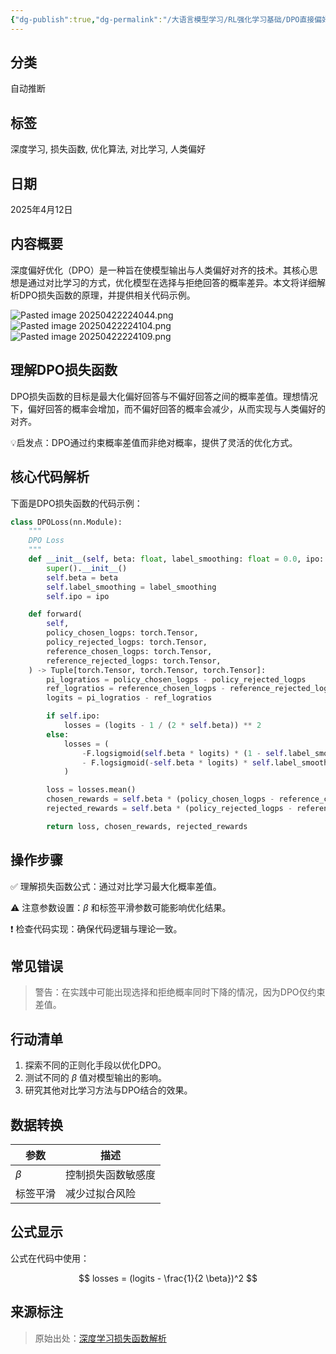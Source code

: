 ```yaml
---
{"dg-publish":true,"dg-permalink":"/大语言模型学习/RL强化学习基础/DPO直接偏好优化/深度偏好优化（DPO）损失函数解析与代码示例","dg-home":false,"dg-description":"在此输入笔记的描述","dg-hide":false,"dg-hide-title":false,"dg-show-backlinks":true,"dg-show-local-graph":true,"dg-show-inline-title":true,"dg-pinned":false,"dg-passphrase":"在此输入访问密码","dg-enable-mathjax":false,"dg-enable-mermaid":false,"dg-enable-uml":false,"dg-note-icon":0,"dg-enable-dataview":false,"tags":["NLP"],"permalink":"/大语言模型学习/RL强化学习基础/DPO直接偏好优化/深度偏好优化（DPO）损失函数解析与代码示例/","dgShowBacklinks":true,"dgShowLocalGraph":true,"dgShowInlineTitle":true,"dgPassFrontmatter":true,"noteIcon":0,"created":"2025-04-22T22:40:01.000+08:00","updated":"2025-04-22T22:46:13.000+08:00"}
---
```




## 分类
自动推断



## 标签
深度学习, 损失函数, 优化算法, 对比学习, 人类偏好



## 日期
2025年4月12日



## 内容概要
深度偏好优化（DPO）是一种旨在使模型输出与人类偏好对齐的技术。其核心思想是通过对比学习的方式，优化模型在选择与拒绝回答的概率差异。本文将详细解析DPO损失函数的原理，并提供相关代码示例。

![Pasted image 20250422224044.png](/img/user/%E9%99%84%E4%BB%B6/Pasted%20image%2020250422224044.png)
![Pasted image 20250422224104.png](/img/user/%E9%99%84%E4%BB%B6/Pasted%20image%2020250422224104.png)![Pasted image 20250422224109.png](/img/user/%E9%99%84%E4%BB%B6/Pasted%20image%2020250422224109.png)



## 理解DPO损失函数
DPO损失函数的目标是最大化偏好回答与不偏好回答之间的概率差值。理想情况下，偏好回答的概率会增加，而不偏好回答的概率会减少，从而实现与人类偏好的对齐。

💡启发点：DPO通过约束概率差值而非绝对概率，提供了灵活的优化方式。



## 核心代码解析
下面是DPO损失函数的代码示例：

```python
class DPOLoss(nn.Module):
    """
    DPO Loss
    """
    def __init__(self, beta: float, label_smoothing: float = 0.0, ipo: bool = False) -> None:
        super().__init__()
        self.beta = beta
        self.label_smoothing = label_smoothing
        self.ipo = ipo

    def forward(
        self,
        policy_chosen_logps: torch.Tensor,
        policy_rejected_logps: torch.Tensor,
        reference_chosen_logps: torch.Tensor,
        reference_rejected_logps: torch.Tensor,
    ) -> Tuple[torch.Tensor, torch.Tensor, torch.Tensor]:
        pi_logratios = policy_chosen_logps - policy_rejected_logps
        ref_logratios = reference_chosen_logps - reference_rejected_logps
        logits = pi_logratios - ref_logratios

        if self.ipo:
            losses = (logits - 1 / (2 * self.beta)) ** 2
        else:
            losses = (
                -F.logsigmoid(self.beta * logits) * (1 - self.label_smoothing)
                - F.logsigmoid(-self.beta * logits) * self.label_smoothing
            )

        loss = losses.mean()
        chosen_rewards = self.beta * (policy_chosen_logps - reference_chosen_logps).detach()
        rejected_rewards = self.beta * (policy_rejected_logps - reference_rejected_logps).detach()

        return loss, chosen_rewards, rejected_rewards
```



## 操作步骤
✅ 理解损失函数公式：通过对比学习最大化概率差值。

⚠ 注意参数设置：$\beta$ 和标签平滑参数可能影响优化结果。

❗ 检查代码实现：确保代码逻辑与理论一致。



## 常见错误
> 警告：在实践中可能出现选择和拒绝概率同时下降的情况，因为DPO仅约束差值。



## 行动清单
1. 探索不同的正则化手段以优化DPO。
2. 测试不同的 $\beta$ 值对模型输出的影响。
3. 研究其他对比学习方法与DPO结合的效果。



## 数据转换
| 参数 | 描述 |
|------|------|
| $\beta$ | 控制损失函数敏感度 |
| 标签平滑 | 减少过拟合风险 |



## 公式显示
公式在代码中使用：

$$
losses = (logits - \frac{1}{2 \beta})^2
$$



## 来源标注
> 原始出处：[深度学习损失函数解析](https://arxiv.org/pdf/2310.12036v2.pdf)
